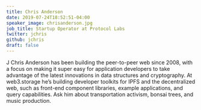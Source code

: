 ```yaml
---
title: Chris Anderson
date: 2019-07-24T18:52:51-04:00
speaker_image: chrisanderson.jpg
job_title: Startup Operator at Protocol Labs
twitter: jchris
github: jchris
draft: false
---
```


J Chris Anderson has been building the peer-to-peer web since 2008, with a focus on making it super easy for application developers to take advantage of the latest innovations in data structures and cryptography. At web3.storage he’s building developer toolkits for IPFS and the decentralized web, such as front-end component libraries, example applications, and query capabilities. Ask him about transportation activism, bonsai trees, and music production.